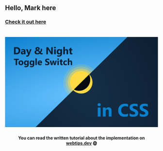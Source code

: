 ## Hello, Mark here 
### [Check it out here](https://mark-eugene-barasu.github.io/Day-Night-toggle/)
<h1 align="center">
    <img src="ripple.gif" alt="Day and night toggle switch created with CSS" />
</h1>
<h4 align="center">You can read the written tutorial about the implementation on <strong><a href="https://www.webtips.dev/how-to-make-an-animated-day-and-night-toggle-switch">webtips.dev</a></strong> 🌞</h4>
